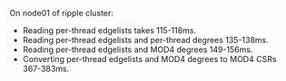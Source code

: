 On node01 of ripple cluster:
- Reading per-thread edgelists takes 115-118ms.
- Reading per-thread edgelists and per-thread degrees 135-138ms.
- Reading per-thread edgelists and MOD4 degrees 149-156ms.
- Converting per-thread edgelists and MOD4 degrees to MOD4 CSRs 367-383ms.

